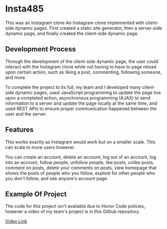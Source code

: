 # Insta485
This was an Instagram clone An Instagram clone implemented with client-side dynamic pages. First created a static site generator, then a server-side dynamic page, and finally created the client-side dynamic page. 

## Development Process
Through the development of the client-side dynamic page, the user could interact with the Instagram clone while not having to have to page reload upon certain action, such as liking a post, commenting, following someone, and more.

To complete the project to its full, my team and I developed many client-side dynamic pages, used JavaScript programming to update the page live upon a completed action, asynchronous programming (AJAX) to send information to a server and update the page locally at the same time, and used REST APIs to ensure proper communication happened between the user and the server.

## Features

This works exactly as Instagram would work but on a smaller scale. This can scale to more users however.

You can create an account, delete an account, log out of an account, log into an account, follow people, unfollow people, like posts, unlike posts, comment on posts, delete your comments on posts, view homepage that shows the posts of people who you follow, explore for other people who you don't follow, and see anyone's account page.

## Example Of Project
The code for this project isn't available due to Honor Code policies, however a video of my team's project is in this Github repository.

[Video Link](https://github.com/nskarns/insta485/blob/main/Insta485%20Overview.mp4)
